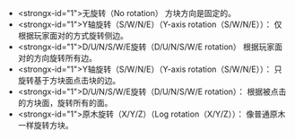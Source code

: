 * <strongx-id="1">无旋转（No rotation）</strong> 方块方向是固定的。
* <strongx-id="1">Y轴旋转（S/W/N/E）（Y-axis rotation（S/W/N/E））：</strong> 仅根据玩家面对的方式旋转侧边。
* <strongx-id="1">D/U/N/S/W/E旋转（D/U/N/S/W/E rotation）</strong> 根据玩家面对的方向旋转所有边。
* <strongx-id="1">Y轴旋转（S/W/N/E）（Y-axis rotation（S/W/N/E））：</strong> 只旋转基于方块面点击块的边。
* <strongx-id="1">D/U/N/S/W/E旋转（D/U/N/S/W/E rotation）：</strong> 根据被点击的方块面，旋转所有的面。
* <strongx-id="1">原木旋转（X/Y/Z）（Log rotation（X/Y/Z））： </strong> 像普通原木一样旋转方块。